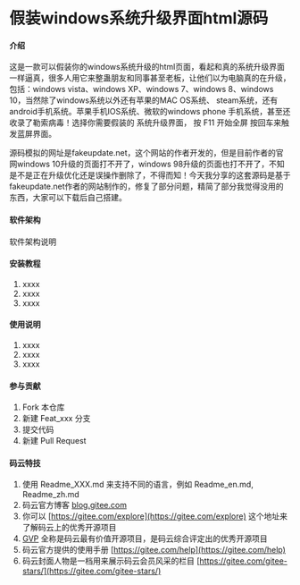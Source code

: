 # 假装windows系统升级界面html源码

#### 介绍
这是一款可以假装你的windows系统升级的html页面，看起和真的系统升级界面一样逼真，很多人用它来整蛊朋友和同事甚至老板，让他们以为电脑真的在升级，包括：windows vista、windows XP、windows 7、windows 8、windows 10，当然除了windows系统以外还有苹果的MAC OS系统、 steam系统，还有android手机系统。苹果手机IOS系统、微软的windows phone 手机系统，甚至还收录了勒索病毒！选择你需要假装的 系统升级界面， 按 F11 开始全屏 按回车来触发蓝屏界面。

源码模拟的网址是fakeupdate.net，这个网站的作者开发的，但是目前作者的官网windows 10升级的页面打不开了，windows 98升级的页面也打不开了，不知是不是正在升级优化还是误操作删除了，不得而知！今天我分享的这套源码是基于fakeupdate.net作者的网站制作的，修复了部分问题，精简了部分我觉得没用的东西，大家可以下载后自己搭建。

#### 软件架构
软件架构说明


#### 安装教程

1.  xxxx
2.  xxxx
3.  xxxx

#### 使用说明

1.  xxxx
2.  xxxx
3.  xxxx

#### 参与贡献

1.  Fork 本仓库
2.  新建 Feat_xxx 分支
3.  提交代码
4.  新建 Pull Request


#### 码云特技

1.  使用 Readme\_XXX.md 来支持不同的语言，例如 Readme\_en.md, Readme\_zh.md
2.  码云官方博客 [blog.gitee.com](https://blog.gitee.com)
3.  你可以 [https://gitee.com/explore](https://gitee.com/explore) 这个地址来了解码云上的优秀开源项目
4.  [GVP](https://gitee.com/gvp) 全称是码云最有价值开源项目，是码云综合评定出的优秀开源项目
5.  码云官方提供的使用手册 [https://gitee.com/help](https://gitee.com/help)
6.  码云封面人物是一档用来展示码云会员风采的栏目 [https://gitee.com/gitee-stars/](https://gitee.com/gitee-stars/)
